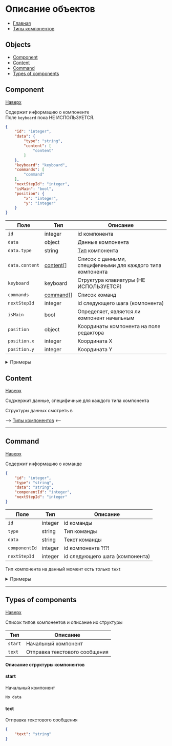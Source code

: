 # Описание объектов 

- [Главная](./README.md)
- [Типы компонентов][types_of_components]

## Objects

- [Component](#component)
- [Content](#content)
- [Command](#command)
- [Types of components](#types-of-components)



## Component

[Наверх][toup]

Содержит информацию о компоненте  
Поле `keyboard` пока НЕ ИСПОЛЬЗУЕТСЯ. 

```json
{
    "id": "integer",
    "data": {
        "type": "string",
        "content": [
            "content"
        ]
    },
    "keyboard": "keyboard",
    "commands": [
        "command"
    ],
    "nextStepId": "integer",
    "isMain": "bool",
    "position": {
        "x": "integer",
        "y": "integer"
    }
}
```

Поле           | Тип                   | Описание
---------------|-----------------------|-----------------------------------------------------------
`id`           | integer               | id компонента
`data`         | object                | Данные компонента
`data.type`    | string                | [Тип][types_of_components] компонента
`data.content` | [content](#content)[] | Список c данными, специфичными для каждого типа компонента
`keyboard`     | keyboard              | Структура клавиатуры (НЕ ИСПОЛЬЗУЕТСЯ)
`commands`     | [command](#command)[] | Список команд
`nextStepId`   | integer               | id следующего шага (компонента)
`isMain`       | bool                  | Определяет, является ли компонент начальным
`position`     | object                | Координаты компонента на поле редактора
`position.x`   | integer               | Координата X
`position.y`   | integer               | Координата Y

<details>
    <summary>Примеры</summary>

```json
{
    "id": 1,
    "data": {
        "type": "start",
        "content": []
    },
    "keyboard": {
        "buttons": []
    },
    "commands": [],
    "nextStepId": null,
    "isMain": true,
    "position": {
        "x": 50,
        "y": 50
    }
}
```

```json
{
    "id": 2,
    "data": {
        "type": "text",
        "content": [
            {
                "text": "Hello Telegram"
            }
        ]
    },
    "keyboard": {
        "buttons": []
    },
    "commands": [
        {
            "id": 1,
            "type": "text",
            "data": "First button",
            "componentId": 2,
            "nextStepId": null
        },
        {
            "id": 2,
            "type": "text",
            "data": "Second button",
            "componentId": 2,
            "nextStepId": 1
        },
        {
            "id": 3,
            "type": "text",
            "data": "abc",
            "componentId": 2,
            "nextStepId": null
        }
    ],
    "nextStepId": null,
    "isMain": false,
    "position": {
        "x": 141,
        "y": 112
    }
}
```
</details>

## Content

[Наверх][toup]

Соджержит данные, специфичные для каждого типа компонента  

Структуры данных смотреть в

--> [Типы компонентов][types_of_components] <--


- - - 


## Command

[Наверх][toup]

Содержит информацию о команде

```json
{
    "id": "integer",
    "type": "string",
    "data": "string",
    "componentId": "integer",
    "nextStepId": "integer"
}
```

| Поле          | Тип     | Описание                        |
|---------------|---------|---------------------------------|
| `id`          | integer | id команды                      |
| `type`        | string  | Тип команды                     |
| `data`        | string  | Текст команды             |
| `componentId` | integer | id компонента ?!?!              |
| `nextStepId`  | integer | id следующего шага (компонента) |

Тип компонента на данный момент есть только `text`

<details>
    <summary>Примеры</summary>

```json
{
    "id": 1,
    "type": "text",
    "data": "First button",
    "componentId": 2,
    "nextStepId": null
}
```

```json
{
    "id": 2,
    "type": "text",
    "data": "Second button",
    "componentId": 2,
    "nextStepId": 1
}
```
</details>


- - -


## Types of components

[Наверх][toup]

Список типов компонентов и описание их структуры

| Тип     | Описание                      |
|---------|-------------------------------|
| `start` | Начальный компонент           |
| `text`  | Отправка текстового сообщения |

**Описание структуры компонентов**

#### start

Начальный компонент

`No data`

#### text

Отправка текстового сообщения

```json
{
    "text": "string"
}
```


[//]: # (LINKS)
[types_of_components]: #types-of-components
[toup]: #описание-объектов 